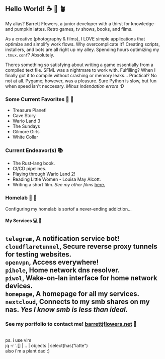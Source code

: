 ## Hello World!  ☕ 🍂 🪴
My alias? Barrett Flowers, a junior developer with a thirst for knowledge- and pumpkin lattes. Retro games, tv shows, books, and films.

As a creative (photography & films), I LOVE simple applications that optimize and simplify work flows. Why overcomplicate it? Creating scripts, installers, and bots are all right up my alley. Spending hours optimizing my `.tmux.conf`? Absolutely.

Theres something so satisfying about writing a game essentially from a compiled text file. SFML was a nightmare to work with. Fulfilling? When I finally got it to compile without crashing or memory leaks... Practical? No not at all. Pygame; however, was a pleasure. Sure Python is slow, but fun when speed isn't neccesary. _Minus indendation errors :D_

### Some Current Favorites  📙 🌲
* Treasure Planet!
* Cave Story
* Wario Land 3
* The Sundays
* Gilmore Girls
* White Collar

### Current Endeavor(s)  📚
* The Rust-lang book.
* CI/CD pipelines.
* Playing through Wario Land 2!
* Reading Little Women - Louisa May Alcott.
* Writing a short film. _See my other films_ [here.](https://www.youtube.com/@barrettjflowers/)

### Homelab  🧪 🌾
Configuring my homelab is sortof a never-ending addiction...

#### My Services  💻 🌿
`telegram`, A notification service bot! \
`cloudflaretunnel`, Secure reverse proxy tunnels for testing websites. \
`openvpn`, Access everywhere! \
`pihole`, Home network dns resolver. \
`piwol`, Wake-on-lan interface for home network devices. \
`homepage`, A homepage for all my services. \
`nextcloud`, Connects to my smb shares on my nas. _Yes I know smb is less than ideal._
---
### See my portfolio to contact me! [barrettjflowers.net](https://barrettjflowers.net/)  📨
\
ps. i use vim \
jq -r '.[] | .. | objects | select(has("latte") \
also i'm a plant dad :)
